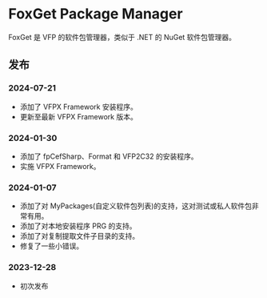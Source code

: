 # FoxGet Package Manager

FoxGet 是 VFP 的软件包管理器，类似于 .NET 的 NuGet 软件包管理器。

## 发布

### 2024-07-21

* 添加了 VFPX Framework 安装程序。
* 更新至最新 VFPX Framework 版本。

### 2024-01-30

* 添加了 fpCefSharp、Format 和 VFP2C32 的安装程序。
* 实施 VFPX Framework。

### 2024-01-07

* 添加了对 MyPackages(自定义软件包列表)的支持，这对测试或私人软件包非常有用。
* 添加了对本地安装程序 PRG 的支持。
* 添加了对复制提取文件子目录的支持。
* 修复了一些小错误。

### 2023-12-28

* 初次发布
